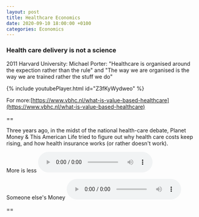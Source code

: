 ```yaml
---
layout: post
title: Healthcare Economics
date: 2020-09-10 18:00:00 +0100
categories: Economics
---
```


### Health care delivery is not a science

2011 Harvard University: Michael Porter:
"Healthcare is organised around the expection rather than the rule" and "The way we are organised is the way we are trained rather the stuff we do"

{% include youtubePlayer.html id="Z3fKyWydweo" %}

For more:[https://www.vbhc.nl/what-is-value-based-healthcare](https://www.vbhc.nl/what-is-value-based-healthcare)

==

Three years ago, in the midst of the national health-care debate, Planet Money & This American Life tried to figure out why health care costs keep rising, and how health insurance works (or rather doesn't work).

More is less
<audio src="{{ site.url }}/assets/amlife-more_is_less.mp3" controls>
![More Is Less]({{ site.url }}/assets/amlife-more_is_less.mp3)
</audio>

  Someone else's Money
<audio src="{{ site.url }}/assets/amlife-someone_elses_money.mp3)" controls>
![Someone Else's Money]({{ site.url }}/assets/amlife-someone_elses_money.mp3)
</audio>

==
